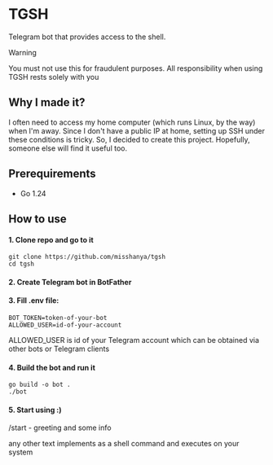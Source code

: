 # TGSH

Telegram bot that provides access to the shell.

> [!WARNING]
> You must not use this for fraudulent purposes. All responsibility when using TGSH rests solely with you

## Why I made it?
I often need to access my home computer (which runs Linux, by the way) when I'm away. Since I don't have a public IP at home, setting up SSH under these conditions is tricky. So, I decided to create this project. Hopefully, someone else will find it useful too.

## Prerequirements
- Go 1.24

## How to use
#### 1. Clone repo and go to it
```shell
git clone https://github.com/misshanya/tgsh
cd tgsh
```

#### 2. Create Telegram bot in BotFather

#### 3. Fill .env file:
```
BOT_TOKEN=token-of-your-bot
ALLOWED_USER=id-of-your-account
```
ALLOWED_USER is id of your Telegram account which can be obtained via other bots or Telegram clients

#### 4. Build the bot and run it
```shell
go build -o bot .
./bot
```

#### 5. Start using :)
/start - greeting and some info

any other text implements as a shell command and executes on your system
